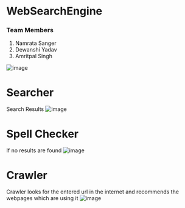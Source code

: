 # WebSearchEngine

### Team Members
1. Namrata Sanger
2. Dewanshi Yadav
3. Amritpal Singh

![image](https://user-images.githubusercontent.com/98185497/161659003-97cd168c-8bb8-4dd1-bda2-bf89347a81b5.png)

# Searcher
Search Results 
![image](https://user-images.githubusercontent.com/98185497/161659128-c888d98a-faab-4692-8e81-2074c0bdbe88.png)

# Spell Checker
If no results are found
![image](https://user-images.githubusercontent.com/98185497/161659193-85c7ee42-9699-4bd0-a569-3e7cd89a7441.png)

# Crawler
Crawler looks for the entered url in the internet and recommends the webpages which are using it
![image](https://user-images.githubusercontent.com/98185497/161659415-12698c27-3cd1-4919-8b23-5c658c34e442.png)

